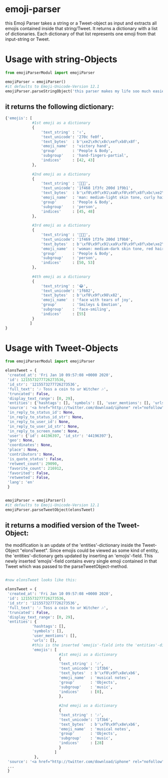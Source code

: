 # emoji-parser
this Emoji Parser takes a string or a Tweet-object as input and extracts all emojis contained inside that string/Tweet. It returns a dictionary with a list of dictionaries. Each dictionary of that list represents one emoji from that input-string or Tweet.

# Usage with string-Objects
```python
from emojiParserModul import emojiParser

emojiParser = emojiParser()
#it defaults to Emoji-Unicode-Version 12.1
emojiParser.parseStringObject('this parser makes my life soo much easier ✌️ 👨🏼‍🦱 👩🏾‍🦰 😂')
```

## it returns the following dictionary:
```python
{'emojis': [
            #1st emoji as a dictionary
            {
                'text_string' : '✌️',
                'text_unicode': '270c fe0f',                
                'text_bytes'  : b'\xe2\x9c\x8c\xef\xb8\x8f',
                'emoji_name'  : 'victory hand',
                'group'       : 'People & Body',
                'subgroup'    : 'hand-fingers-partial',
                'indices'     : [42, 43]
            },
             
            #2nd emoji as a dictionary
            {
                'text_string' : '👨🏼‍🦱',
                'text_unicode': '1f468 1f3fc 200d 1f9b1',
                'text_bytes'  : b'\xf0\x9f\x91\xa8\xf0\x9f\x8f\xbc\xe2\x80\x8d\xf0\x9f\xa6\xb1',
                'emoji_name'  : 'man: medium-light skin tone, curly hair',
                'group'       : 'People & Body',
                'subgroup'    : 'person',
                'indices'     : [45, 48]
            },
            
            #3rd emoji as a dictionary
            {
                'text_string' : '👩🏾‍🦰',
                'text_unicode': '1f469 1f3fe 200d 1f9b0',
                'text_bytes'  : b'\xf0\x9f\x91\xa9\xf0\x9f\x8f\xbe\xe2\x80\x8d\xf0\x9f\xa6\xb0',
                'emoji_name'  : 'woman: medium-dark skin tone, red hair',
                'group'       : 'People & Body',
                'subgroup'    : 'person',
                'indices'     : [50, 53]
            },
            
            #4th emoji as a dictionary
            {
                'text_string' : '😂',
                'text_unicode': '1f602',
                'text_bytes'  : b'\xf0\x9f\x98\x82',
                'emoji_name'  : 'face with tears of joy',
                'group'       : 'Smileys & Emotion',
                'subgroup'    : 'face-smiling',
                'indices'     : [55]
            }
           ]
}
```
# Usage with Tweet-Objects
```python
from emojiParserModul import emojiParser

elonsTweet = {
 'created_at': 'Fri Jan 10 09:57:08 +0000 2020',
 'id': 1215573277726273536,
 'id_str': '1215573277726273536',
 'full_text': '🎶 Toss a coin to ur Witcher 🎶',
 'truncated': False,
 'display_text_range': [0, 29],
 'entities': {'hashtags': [], 'symbols': [], 'user_mentions': [], 'urls': []},
 'source': '<a href="http://twitter.com/download/iphone" rel="nofollow">Twitter for iPhone</a>',
 'in_reply_to_status_id': None,
 'in_reply_to_status_id_str': None,
 'in_reply_to_user_id': None,
 'in_reply_to_user_id_str': None,
 'in_reply_to_screen_name': None,
 'user': {'id': 44196397, 'id_str': '44196397'},
 'geo': None,
 'coordinates': None,
 'place': None,
 'contributors': None,
 'is_quote_status': False,
 'retweet_count': 29090,
 'favorite_count': 216912,
 'favorited': False,
 'retweeted': False,
 'lang': 'en'
 }


emojiParser = emojiParser() 
#it defaults to Emoji-Unicode-Version 12.1
emojiParser.parseTweetObject(elonsTweet)
```

## it returns a modified version of the Tweet-Object:
the modification is an update of the 'entities'-dictionary inside the Tweet-Object "elonsTweet". Since emojis could be viewed as some kind of entity, the 'entities'-dictionary gets updated by inserting an 'emojis'-field. This newly inserted 'emojis'-field contains every single emoji contained in that Tweet which was passed to the parseTweetObject-method.
```python

#now elonsTweet looks like this:

elonsTweet = {
 'created_at': 'Fri Jan 10 09:57:08 +0000 2020',
 'id': 1215573277726273536,
 'id_str': '1215573277726273536',
 'full_text': '🎶 Toss a coin to ur Witcher 🎶',
 'truncated': False,
 'display_text_range': [0, 29],
 'entities': {
            'hashtags': [],
            'symbols': [],
            'user_mentions': [],
            'urls': [],
            #this is the inserted 'emojis'-field into the 'entities'-dictionary
            'emojis': [
                        #1st emoji as a dictionary
                        {
                        'text_string' : '🎶',
                        'text_unicode': '1f3b6',
                        'text_bytes'  : b'\xf0\x9f\x8e\xb6',
                        'emoji_name'  : 'musical notes',
                        'group'       : 'Objects',
                        'subgroup'    : 'music',
                        'indices'     : [0],
                        },
                        
                        #2nd emoji as a dictionary
                        {
                        'text_string' : '🎶',
                        'text_unicode': '1f3b6',
                        'text_bytes'  : b'\xf0\x9f\x8e\xb6',
                        'emoji_name'  : 'musical notes',
                        'group'       : 'Objects',
                        'subgroup'    : 'music',
                        'indices'     : [28]
                        }
                      ]
             },
 'source': '<a href="http://twitter.com/download/iphone" rel="nofollow">Twitter for iPhone</a>',
 ...
 }
